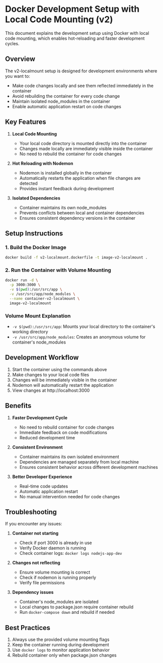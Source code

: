 # Docker Development Setup with Local Code Mounting (v2)

This document explains the development setup using Docker with local code mounting, which enables hot-reloading and faster development cycles.

## Overview

The v2-localmount setup is designed for development environments where you want to:
- Make code changes locally and see them reflected immediately in the container
- Avoid rebuilding the container for every code change
- Maintain isolated node_modules in the container
- Enable automatic application restart on code changes

## Key Features

1. **Local Code Mounting**
   - Your local code directory is mounted directly into the container
   - Changes made locally are immediately visible inside the container
   - No need to rebuild the container for code changes

2. **Hot Reloading with Nodemon**
   - Nodemon is installed globally in the container
   - Automatically restarts the application when file changes are detected
   - Provides instant feedback during development

3. **Isolated Dependencies**
   - Container maintains its own node_modules
   - Prevents conflicts between local and container dependencies
   - Ensures consistent dependency versions in the container

## Setup Instructions

### 1. Build the Docker Image

```bash
docker build -f v2-localmount.dockerfile -t image-v2-localmount .
```

### 2. Run the Container with Volume Mounting

```bash
docker run -d \
  -p 3000:3000 \
  -v $(pwd):/usr/src/app \
  -v /usr/src/app/node_modules \
  --name container-v2-localmount \
  image-v2-localmount
```

### Volume Mount Explanation

- `-v $(pwd):/usr/src/app`: Mounts your local directory to the container's working directory
- `-v /usr/src/app/node_modules`: Creates an anonymous volume for container's node_modules

## Development Workflow

1. Start the container using the commands above
2. Make changes to your local code files
3. Changes will be immediately visible in the container
4. Nodemon will automatically restart the application
5. View changes at http://localhost:3000

## Benefits

1. **Faster Development Cycle**
   - No need to rebuild container for code changes
   - Immediate feedback on code modifications
   - Reduced development time

2. **Consistent Environment**
   - Container maintains its own isolated environment
   - Dependencies are managed separately from local machine
   - Ensures consistent behavior across different development machines

3. **Better Developer Experience**
   - Real-time code updates
   - Automatic application restart
   - No manual intervention needed for code changes

## Troubleshooting

If you encounter any issues:

1. **Container not starting**
   - Check if port 3000 is already in use
   - Verify Docker daemon is running
   - Check container logs: `docker logs nodejs-app-dev`

2. **Changes not reflecting**
   - Ensure volume mounting is correct
   - Check if nodemon is running properly
   - Verify file permissions

3. **Dependency issues**
   - Container's node_modules are isolated
   - Local changes to package.json require container rebuild
   - Run `docker-compose down` and rebuild if needed

## Best Practices

1. Always use the provided volume mounting flags
2. Keep the container running during development
3. Use `docker logs` to monitor application behavior
4. Rebuild container only when package.json changes

